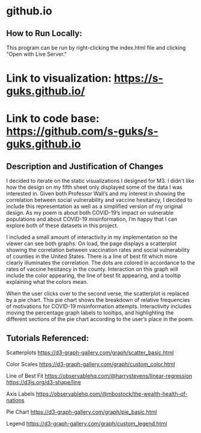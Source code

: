 # github.io

## How to Run Locally:

This program can be run by right-clicking the index.html file and clicking "Open with Live Server."

# Link to visualization: https://s-guks.github.io/

# Link to code base: https://github.com/s-guks/s-guks.github.io

## Description and Justification of Changes

I decided to iterate on the static visualizations I designed for M3. I didn’t like how the design on my fifth sheet only displayed some of the data I was interested in. Given both Professor Wall’s and my interest in showing the correlation between social vulnerability and vaccine hesitancy, I decided to include this representation as well as a simplified version of my original design. As my poem is about both COVID-19’s impact on vulnerable populations and about COVID-19 misinformation, I’m happy that I can explore both of these datasets in this project. 

I included a small amount of interactivity in my implementation so the viewer can see both graphs. On load, the page displays a scatterplot showing the correlation between vaccination rates and social vulnerability of counties in the United States. There is a line of best fit which more clearly illuminates the correlation. The dots are colored in accordance to the rates of vaccine hesitancy in the county. Interaction on this graph will include the color appearing, the line of best fit appearing, and a tooltip explaining what the colors mean.

When the user clicks over to the second verse, the scatterplot is replaced by a pie chart. This pie chart shows the breakdown of relative frequencies of motivations for COVID-19 misinformation attempts. Interactivity includes moving the percentage graph labels to tooltips, and highlighting the different sections of the pie chart according to the user’s place in the poem. 


## Tutorials Referenced:

Scatterplots
https://d3-graph-gallery.com/graph/scatter_basic.html

Color Scales
https://d3-graph-gallery.com/graph/custom_color.html

Line of Best Fit
https://observablehq.com/@harrystevens/linear-regression
https://d3js.org/d3-shape/line

Axis Labels
https://observablehq.com/@mbostock/the-wealth-health-of-nations

Pie Chart
https://d3-graph-gallery.com/graph/pie_basic.html

Legend
https://d3-graph-gallery.com/graph/custom_legend.html





